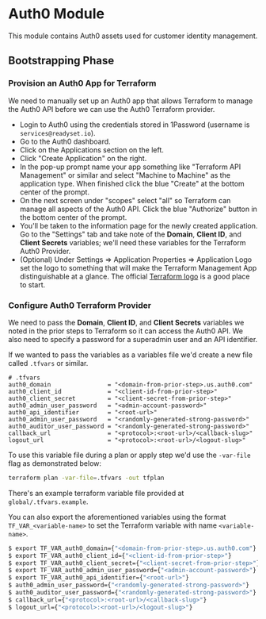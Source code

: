 # Auth0 Module

This module contains Auth0 assets used for customer identity management.

## Bootstrapping Phase

### Provision an Auth0 App for Terraform

We need to manually set up an Auth0 app that allows Terraform to manage the Auth0 API before we can use the Auth0
Terraform provider.

* Login to Auth0 using the credentials stored in 1Password (username is `services@readyset.io`).
* Go to the Auth0 dashboard.
* Click on the Applications section on the left.
* Click "Create Application" on the right.
* In the pop-up prompt name your app something like "Terraform API Management" or similar and select
  "Machine to Machine" as the application type. When finished click the blue "Create" at the bottom center of the
  prompt.
* On the next screen under "scopes" select "all" so Terraform can manage all aspects of the Auth0 API. Click the
  blue "Authorize" button in the bottom center of the prompt.
* You'll be taken to the information page for the newly created application. Go to the "Settings" tab and take note of
  the **Domain**, **Client ID**, and **Client Secrets** variables; we'll need these variables for the
  Terraform Auth0 Provider.
* (Optional) Under Settings => Application Properties => Application Logo set the logo to something that will make
  the Terraform Management App distinguishable at a glance.
  The official [Terraform logo](https://www.datocms-assets.com/2885/1620155116-brandhcterraformverticalcolor.svg)
  is a good place to start.

### Configure Auth0 Terraform Provider

We need to pass the **Domain**, **Client ID**, and **Client Secrets** variables we noted in the prior steps
to Terraform so it can access the Auth0 API. We also need to specify a password for a superadmin user and an API
identifier.

If we wanted to pass the variables as a variables file we'd create a new file called `.tfvars` or similar.

```hcl
# .tfvars
auth0_domain                = "<domain-from-prior-step>.us.auth0.com"
auth0_client_id             = "<client-id-from-prior-step>"
auth0_client_secret         = "<client-secret-from-prior-step>"
auth0_admin_user_password   = "<admin-account-password>"
auth0_api_identifier        = "<root-url>"
auth0_admin_user_password   = "<randomly-generated-strong-password>"
auth0_auditor_user_password = "<randomly-generated-strong-password>"
callback_url                = "<protocol>:<root-url>/<callback-slug>"
logout_url                  = "<protocol>:<root-url>/<logout-slug>"
```

To use this variable file during a plan or apply step we'd use the `-var-file` flag as demonstrated below:

```bash
terraform plan -var-file=.tfvars -out tfplan
```

There's an example terraform variable file provided at `global/.tfvars.example`.

You can also export the aforementioned variables using the format `TF_VAR_<variable-name>` to set the Terraform variable
with name `<variable-name>`.

```bash
$ export TF_VAR_auth0_domain={"<domain-from-prior-step>.us.auth0.com"}
$ export TF_VAR_auth0_client_id={"<client-id-from-prior-step>"}
$ export TF_VAR_auth0_client_secret={"<client-secret-from-prior-step>"}
$ export TF_VAR_auth0_admin_user_password={"<admin-account-password>"}
$ export TF_VAR_auth0_api_identifier={"<root-url>"}
$ auth0_admin_user_password={"<randomly-generated-strong-password>"}
$ auth0_auditor_user_password={"<randomly-generated-strong-password>"}
$ callback_url={"<protocol>:<root-url>/<callback-slug>"}
$ logout_url={"<protocol>:<root-url>/<logout-slug>"}
```